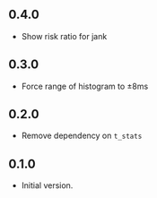 ## 0.4.0

- Show risk ratio for jank

## 0.3.0

- Force range of histogram to ±8ms

## 0.2.0

- Remove dependency on `t_stats`

## 0.1.0

- Initial version.
